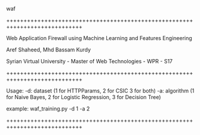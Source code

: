 waf


++++++++++++++++++++++++++++++++++++++++++++++++++++++++++++++++++++++++++++

Web Application Firewall using Machine Learning and Features Engineering

Aref Shaheed, Mhd Bassam Kurdy

Syrian Virtual University - Master of Web Technologies - WPR - S17

++++++++++++++++++++++++++++++++++++++++++++++++++++++++++++++++++++++++++++

Usage: -d: dataset (1 for HTTPParams, 2 for CSIC 3 for both) -a: algorithm (1 for Naive Bayes, 2 for Logistic Regression, 3 for Decision Tree)

example: waf_training.py -d 1 -a 2

++++++++++++++++++++++++++++++++++++++++++++++++++++++++++++++++++++++++++++
